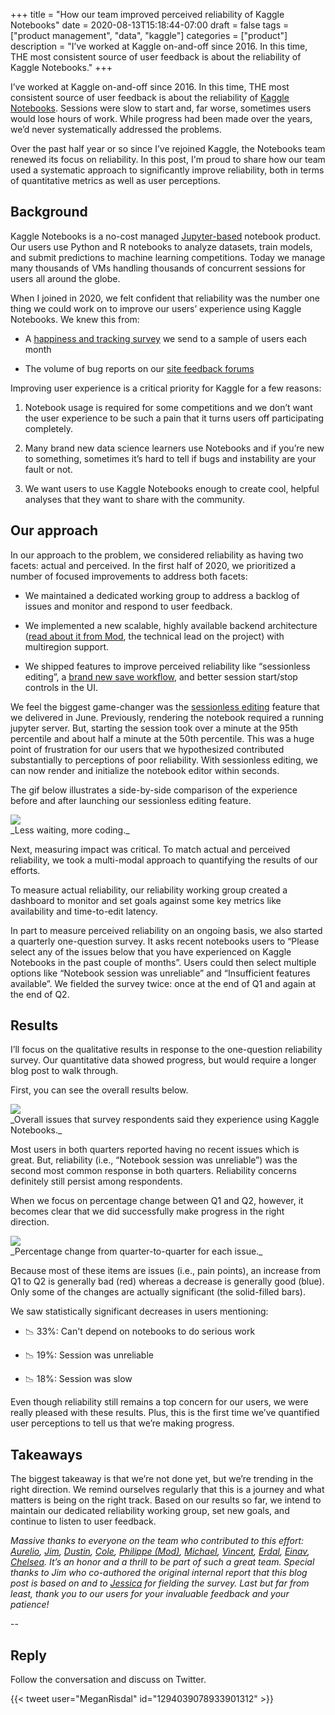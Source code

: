 +++ 
title = "How our team improved perceived reliability of Kaggle Notebooks" 
date = 2020-08-13T15:18:44-07:00 
draft = false 
tags = ["product management", "data", "kaggle"] 
categories = ["product"] 
description = "I’ve worked at Kaggle on-and-off since 2016. In this time, THE most consistent source of user feedback is about the reliability of Kaggle Notebooks."
+++

I’ve worked at Kaggle on-and-off since 2016. In this time, THE most consistent source of user feedback is about the reliability of [Kaggle Notebooks](https://www.kaggle.com/notebooks). Sessions were slow to start and, far worse, sometimes users would lose hours of work. While progress had been made over the years, we’d never systematically addressed the problems.

Over the past half year or so since I’ve rejoined Kaggle, the Notebooks team renewed its focus on reliability. In this post, I'm proud to share how our team used a systematic approach to significantly improve reliability, both in terms of quantitative metrics as well as user perceptions.

  

## Background

Kaggle Notebooks is a no-cost managed [Jupyter-based](https://jupyter.org/) notebook product. Our users use Python and R notebooks to analyze datasets, train models, and submit predictions to machine learning competitions. Today we manage many thousands of VMs handling thousands of concurrent sessions for users all around the globe.

When I joined in 2020, we felt confident that reliability was the number one thing we could work on to improve our users’ experience using Kaggle Notebooks. We knew this from:

-   A [happiness and tracking survey](https://static.googleusercontent.com/media/research.google.com/en//pubs/archive/43221.pdf) we send to a sample of users each month
    
-   The volume of bug reports on our [site feedback forums](https://www.kaggle.com/product-feedback)
    

Improving user experience is a critical priority for Kaggle for a few reasons:

1.  Notebook usage is required for some competitions and we don’t want the user experience to be such a pain that it turns users off participating completely.
    
2.  Many brand new data science learners use Notebooks and if you’re new to something, sometimes it’s hard to tell if bugs and instability are your fault or not.
    
3.  We want users to use Kaggle Notebooks enough to create cool, helpful analyses that they want to share with the community.
    

  

## Our approach

In our approach to the problem, we considered reliability as having two facets: actual and perceived. In the first half of 2020, we prioritized a number of focused improvements to address both facets:

-   We maintained a dedicated working group to address a backlog of issues and monitor and respond to user feedback.
    
-   We implemented a new scalable, highly available backend architecture ([read about it from Mod](https://medium.com/google-cloud/a-multi-cluster-grpc-architecture-on-gke-365bbd757df), the technical lead on the project) with multiregion support.
    
-   We shipped features to improve perceived reliability like “sessionless editing”, a [brand new save workflow](https://www.kaggle.com/product-feedback/139884), and better session start/stop controls in the UI.
    

We feel the biggest game-changer was the [sessionless editing](https://www.kaggle.com/product-feedback/152669) feature that we delivered in June. Previously, rendering the notebook required a running jupyter server. But, starting the session took over a minute at the 95th percentile and about half a minute at the 50th percentile. This was a huge point of frustration for our users that we hypothesized contributed substantially to perceptions of poor reliability. With sessionless editing, we can now render and initialize the notebook editor within seconds.

The gif below illustrates a side-by-side comparison of the experience before and after launching our sessionless editing feature.



<img src="https://lh6.googleusercontent.com/M4JW0ArB84eEPsvv5QPvSfj5mgmiyGShz2Z7G864Xtew7KWHGc-U9-FPlLdPwHDGOsVknZie7SOfDhdJcjbHr79XeaeLgXeRKoz1GmusJ-0XHSDW8vv9MlvCt7gfulhi4sMmJjASOA">
<figcaption>_Less waiting, more coding._</figcaption>

Next, measuring impact was critical. To match actual and perceived reliability, we took a multi-modal approach to quantifying the results of our efforts.

To measure actual reliability, our reliability working group created a dashboard to monitor and set goals against some key metrics like availability and time-to-edit latency.

In part to measure perceived reliability on an ongoing basis, we also started a quarterly one-question survey. It asks recent notebooks users to “Please select any of the issues below that you have experienced on Kaggle Notebooks in the past couple of months”. Users could then select multiple options like “Notebook session was unreliable” and “Insufficient features available”. We fielded the survey twice: once at the end of Q1 and again at the end of Q2.

  

## Results

I’ll focus on the qualitative results in response to the one-question reliability survey. Our quantitative data showed progress, but would require a longer blog post to walk through.

First, you can see the overall results below.



<img src="https://lh5.googleusercontent.com/ZFxsZkuPKlMNm64NdbU8Wf07xhdO3TLfSsKdatZqk_zkjxwo48W6-FKLHLKu3h_amLMHC0Y9AeWnzQn1P4vEaSxcNF_kHPgER34N6e-8o4h1yyKeSn1mLCS3PEnuSry7HZcD4eG0yw">
<figcaption>_Overall issues that survey respondents said they experience using Kaggle Notebooks._</figcaption>

Most users in both quarters reported having no recent issues which is great. But, reliability (i.e., “Notebook session was unreliable”) was the second most common response in both quarters. Reliability concerns definitely still persist among respondents.

When we focus on percentage change between Q1 and Q2, however, it becomes clear that we did successfully make progress in the right direction.



<img src="https://lh3.googleusercontent.com/FSuAei-kyBuW76fb9v0V8va91RgmFGfIB98cFD_St4iWTPfx1GC7qBQfzFh0G26i2OKKBm5L9shfD3Wlagjgn2jO8TbTrQSOJYdHovEAxvG1BqYLRmI_EJsEMHujFHdhy4ahtyPGyA">
<figcaption>_Percentage change from quarter-to-quarter for each issue._</figcaption>

Because most of these items are issues (i.e., pain points), an increase from Q1 to Q2 is generally bad (red) whereas a decrease is generally good (blue). Only some of the changes are actually significant (the solid-filled bars).

We saw statistically significant decreases in users mentioning:

-   📉 33%: Can't depend on notebooks to do serious work
    
-   📉 19%: Session was unreliable
    
-   📉 18%: Session was slow
    

Even though reliability still remains a top concern for our users, we were really pleased with these results. Plus, this is the first time we’ve quantified user perceptions to tell us that we’re making progress.

  

## Takeaways

The biggest takeaway is that we’re not done yet, but we’re trending in the right direction. We remind ourselves regularly that this is a journey and what matters is being on the right track. Based on our results so far, we intend to maintain our dedicated reliability working group, set new goals, and continue to listen to user feedback.

_Massive thanks to everyone on the team who contributed to this effort: [Aurelio](https://www.kaggle.com/aagundez), [Jim](https://www.kaggle.com/jplotts), [Dustin](https://www.kaggle.com/herbison), [Cole](https://www.kaggle.com/noderaider), [Philippe (Mod)](https://www.kaggle.com/gphilmod), [Michael](https://www.kaggle.com/mbooth), [Vincent](https://www.kaggle.com/rosebv), [Erdal](https://www.kaggle.com/erdalsivri), [Einav](https://www.kaggle.com/einavcb), [Chelsea](https://www.kaggle.com/craerek). It’s an honor and a thrill to be part of such a great team.  Special thanks to Jim who co-authored the original internal report that this blog post is based on and to [Jessica](https://www.kaggle.com/jessicali9530) for fielding the survey. Last but far from least, thank you to our users for your invaluable feedback and your patience!_

--

## Reply

Follow the conversation and discuss on Twitter.

{{< tweet user="MeganRisdal" id="1294039078933901312" >}}